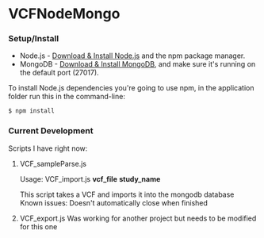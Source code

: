 # VCFNodeMongo

### Setup/Install

* Node.js - [Download & Install Node.js](http://www.nodejs.org/download/) and the npm package manager.
* MongoDB - [Download & Install MongoDB](http://www.mongodb.org/downloads), and make sure it's running on the default port (27017).

To install Node.js dependencies you're going to use npm, in the application folder run this in the command-line:
```
$ npm install
```


### Current Development

Scripts I have right now:

1. VCF_sampleParse.js
	
	Usage: VCF_import.js **vcf_file** **study_name**

	This script takes a VCF and imports it into the mongodb database
	Known issues:
		Doesn't automatically close when finished

1. VCF_export.js
	Was working for another project but needs to be modified for this one